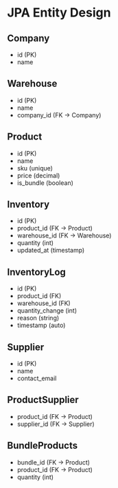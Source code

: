 #  JPA Entity Design

## Company
- id (PK)
- name

## Warehouse
- id (PK)
- name
- company_id (FK → Company)

## Product
- id (PK)
- name
- sku (unique)
- price (decimal)
- is_bundle (boolean)

## Inventory
- id (PK)
- product_id (FK → Product)
- warehouse_id (FK → Warehouse)
- quantity (int)
- updated_at (timestamp)

## InventoryLog
- id (PK)
- product_id (FK)
- warehouse_id (FK)
- quantity_change (int)
- reason (string)
- timestamp (auto)

## Supplier
- id (PK)
- name
- contact_email

## ProductSupplier
- product_id (FK → Product)
- supplier_id (FK → Supplier)

## BundleProducts
- bundle_id (FK → Product)
- product_id (FK → Product)
- quantity (int)
